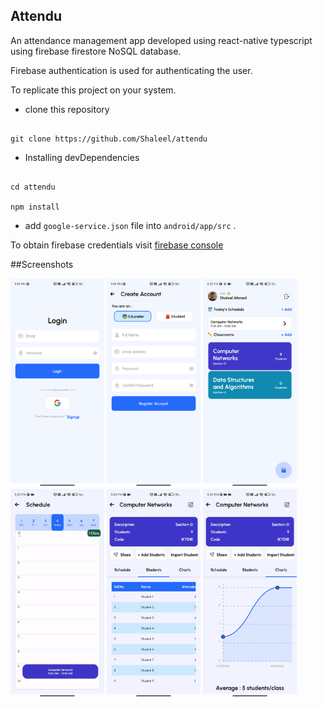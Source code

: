 ## Attendu

An attendance management app developed using react-native typescript using firebase firestore NoSQL database.

Firebase authentication is used for authenticating the user.

To replicate this project on your system.

-   clone this repository

```

git clone https://github.com/Shaleel/attendu

```

-   Installing devDependencies

```

cd attendu

npm install

```

-   add `google-service.json` file into `android/app/src` .

To obtain firebase credentials visit <a  href="https://console.firebase.google.com/">firebase console</a>

##Screenshots

<img  style="width:150px"  src="screenshots/ss1.jpg"  />

<img  style="width:150px"  src="screenshots/ss2.jpg"  />

<img  style="width:150px"  src="screenshots/ss3.jpg"  />

<img  style="width:150px"  src="screenshots/gif3.gif"  />

<img  style="width:150px"  src="screenshots/gif1.gif"  />

<img  style="width:150px"  src="screenshots/gif2.gif"  />
